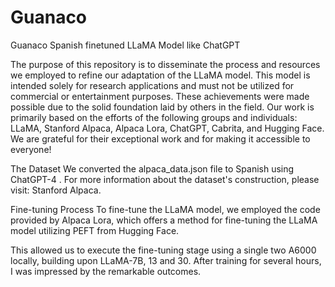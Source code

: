 # Guanaco
Guanaco Spanish finetuned LLaMA Model like ChatGPT


The purpose of this repository is to disseminate the process and resources we employed to refine our adaptation of the LLaMA model.
This model is intended solely for research applications and must not be utilized for commercial or entertainment purposes.
These achievements were made possible due to the solid foundation laid by others in the field. Our work is primarily based on the efforts of the following groups and individuals: LLaMA, Stanford Alpaca, Alpaca Lora, ChatGPT, Cabrita, and Hugging Face. We are grateful for their exceptional work and for making it accessible to everyone!

The Dataset We converted the alpaca_data.json file to Spanish using ChatGPT-4 . For more information about the dataset's construction, please visit: Stanford Alpaca.

Fine-tuning Process To fine-tune the LLaMA model, we employed the code provided by Alpaca Lora, which offers a method for fine-tuning the LLaMA model utilizing PEFT from Hugging Face. 

This allowed us to execute the fine-tuning stage using a single two A6000 locally, building upon LLaMA-7B, 13 and 30. After training for several hours, I was impressed by the remarkable outcomes. 

